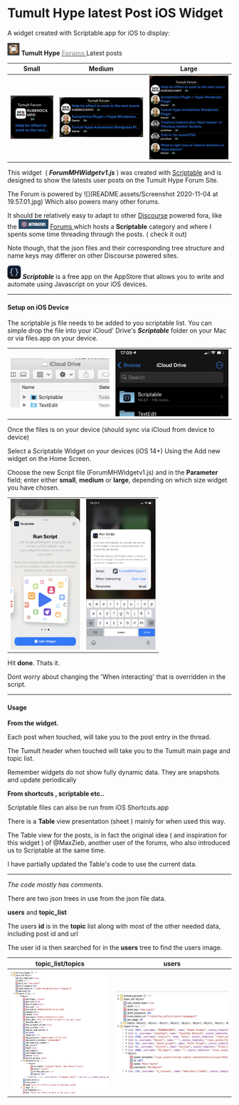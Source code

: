 # Tumult Hype latest Post iOS Widget



 A widget created  with Scriptable.app for iOS to display: 

  <img src="README.assets/Screenshot 2020-11-04 at 17.10.40.jpg"   /> **Tumult Hype**  [<span style="color:darkgrey"><b>Forums</b> </span>](https://forums.tumult.com)  Latest posts 



|                           Small                           |                         Medium                          |                           Large                           |
| :-------------------------------------------------------: | :-----------------------------------------------------: | :-------------------------------------------------------: |
| <img src="README.assets/smallW1.png" style="zoom:50%;" /> | <img src="README.assets/medW1.png" style="zoom:50%;" /> | <img src="README.assets/largeW1.png" style="zoom:50%;" /> |



This  widget  ( ***ForumMHWidgetv1.js*** ) was created with [Scriptable](https://scriptable.app ) and is designed to show the latests user posts on the Tumult Hype Forum Site.

The Forum is powered by ![](README.assets/Screenshot 2020-11-04 at 19.57.01.jpg) Which also powers many other forums.

It should be relatively easy to adapt to other [Discourse](https://www.discourse.org) powered fora, like the <img src="README.assets/Screenshot 2020-11-04 at 17.10.23.jpg" />   [Forums ](https://talk.automators.fm) which hosts a **Scriptable** category and where I spents some time threading through the posts. ( check it out)



Note  though, that the json files and their corresponding tree structure  and name keys may differer on other Discourse powered sites.

 <img src="README.assets/small.png" alt="small" style="zoom:50%;" /> ***Scriptable*** is a free app on the AppStore that allows you to write and automate using Javascript on your iOS devices. 



<hr>

#### Setup on iOS Device



The scriptable js file needs to be added to you scriptable list. You can simple drop the file into your iCloud' Drive's ***Scriptable*** folder on your Mac or via files.app on your device.



|                                                              |                                                              |
| ------------------------------------------------------------ | ------------------------------------------------------------ |
| <img src="README.assets/Screenshot 2020-11-04 at 17.08.45.jpg" style="zoom:50%;" /> | <img src="README.assets/IMG_2280.PNG" alt="IMG_2280" style="zoom:33%;" /> |



Once the files is on your device (should sync via iCloud from device to device)

Select a Scriptable Widget on your devices (iOS 14+)  Using the Add new widget on the Home Screen.

Choose the new Script file (ForumMHWidgetv1.js)  and  in the **Parameter** field; enter either **small**, **medium** or **large**, depending on which size widget you have chosen.



|                                                              |                                                              |
| ------------------------------------------------------------ | ------------------------------------------------------------ |
| <img src="README.assets/IMG_2277.PNG" alt="IMG_2277" style="zoom:33%;" /> | <img src="README.assets/IMG_2279.PNG" alt="IMG_2279" style="zoom:33%;" /> |

 Hit **done**. Thats it.

Dont worry about changing the 'When interacting' that is overridden in the script.

<hr>

#### Usage

**From the widget.**

Each post when touched, will take you to the post entry in the thread.

The Tumult header when touched will take you to the Tumult main page and topic list.

Remember widgets do not show fully dynamic data. They are snapshots and update periodically 



**From  shortcuts , scriptable etc..**

Scriptable files can also be run from iOS Shortcuts.app

There is a **Table**  view presentation (sheet ) mainly for when used this way.

The Table view for the posts, is in fact the original idea ( and inspiration for this widget ) of @MaxZieb, another user of the forums, who also introduced us to Scriptable at the same time.

I have partially updated the Table's code to use the current data.



------



*The code mostly has comments.*

There are two json trees in use from the json file data.

 **users** and **topic_list**

 The users **id** is in the **topic** list along with most of the other needed data, including post id and url

 The user id is then searched for in the **users** tree to find the users image.

|                    **topic_list**/topics                     |                          **users**                           |
| :----------------------------------------------------------: | :----------------------------------------------------------: |
| <img src="README.assets/Screenshot 2020-11-04 at 17.52.34.jpg" alt="Screenshot 2020-11-04 at 17.52.34" style="zoom:50%;" /> | <img src="README.assets/Screenshot 2020-11-04 at 17.51.07.jpg" alt="Screenshot 2020-11-04 at 17.51.07" style="zoom:60%;" /> |



 





